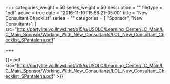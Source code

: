 +++
categories_weight = 50
series_weight = 50
description = ""
filetype = "pdf"
active = true
date = "2016-11-10T15:56:21-05:00"
title = "New Consultant Checklist"
series = ""
categories = [
  "Sponsor",
  "New Consultants",
]
src="http://partylite.vo.llnwd.net/o15/u/USOLC/Learning_Center/LC_Main/LC_Main_Sponsor/Working_With_New_Consultants/LOL_New_Consultant_Checklist_SPantalena.pdf"

+++

{{< pdf src="http://partylite.vo.llnwd.net/o15/u/USOLC/Learning_Center/LC_Main/LC_Main_Sponsor/Working_With_New_Consultants/LOL_New_Consultant_Checklist_SPantalena.pdf" >}}
